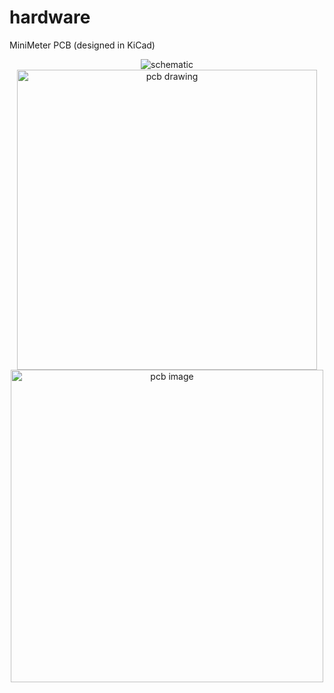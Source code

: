 # hardware
MiniMeter PCB (designed in KiCad)

<div align="center">
    <img src="https://minimeter.github.io/schematic.svg" alt="schematic">
</div>
<div align="center">
    <img src="https://minimeter.github.io/pcb.svg" alt="pcb drawing" width="480">
</div>
<div align="center">
    <img src="https://minimeter.github.io/pcb.jpg" alt="pcb image" width="500">
</div>
